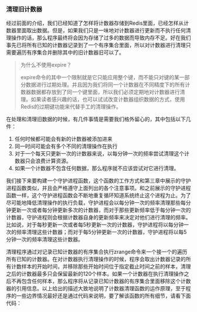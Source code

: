 ### 清理旧计数器

经过前面的介绍，我们已经知道了怎样将计数器存储到Redis里面，已经怎样从计数器里面取出数据。但是，如果我们只是一味地对计数器进行更新而不执行任何清理操作的话，那么程序最终将会因为存储了过多的数据而导致内存不足。好在我们事先已将所有已知的计数器记录到了一个有序集合里面，所以对计数器进行清理只需要遍历有序集合并删除其中的旧计数器旧可以了。

> 为什么不使用expire？
>
> expire命令的其中一个限制就是它只能应用整个键，而不能只对键的某一部分数据进行过期处理。并且因为我们将同一个计数器在不同精度下的所有计数器数据都存放到了同一个键里面，所以我们必须定期地对计数器进行清理。如果读者感兴趣的话，也可以试试改变计数器组织数据的方式，使用Redis的过期键功能来代替手工的清理操作。

在处理和清理旧数据的时候，有几件事情是需要我们格外留心的，其中包括以下几件：

1. 任何时候都可能会有新的计数器被添加进来
2. 同一时间可能会有多个不同的清理操作在执行
3. 对于一个每天只更新一次的计数器来说，以每分钟一次的频率尝试清理这个计数器只会浪费计算资源。
4. 如果一个计数器不包含任何数据，那么程序就不应该尝试对它进行清理。

我们接下来要构建一个守护进程函数，这个函数的工作方式和第三章中展示的守护进程函数类似，并且会严格遵守上面列出的各个注意事项。和之前展示的守护进程函数一样，这个守护进程函数会不断地重复循环知道系统终止这个进程为止。为了尽可能地降低清理操作的执行负载，守护进程会以每分钟一次的频率清理那些每分钟更新一次或者每分钟更新多次的计数器，而对于那些更新频率低于每分钟一次的计数器，守护进程则会根据计数器自身的更新频率来决定对他们进行清理的频率。比如说，对于每秒更新一次或者每5秒更新一次的计数器，守护进程将以每分钟一次的频率清理这些计数器；而对于每5分钟更新一次的计数器，守护进程将以每5分钟一次的频率清理这些计数器。

清理程序通过对记录已知计数器的有序集合执行zrange命令来一个接一个的遍历所有已知的计数器。在对计数器执行清理操作的时候，程序会取出计数器记录的所有计数样本的开始时间，并移除那些开始时间位于指定截止时间之前的样本，清理之后的计数器最多只会保留最新的120个样本。如果一个计数器在执行清理操作之后不再包含任何样本，那么程序将从记录已知计数器的有序集合里面移除这个计数器的引用信息。以上给出的描述大致地说明了计数器清理函数的运作原理，至于程序的一些边界情况最好还是通过代码来说明，要了解该函数的所有细节，请看下面代码：

```

```

